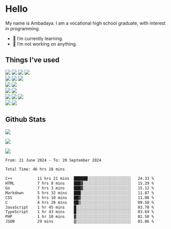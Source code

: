 # Hello

My name is Ambadaya. I am a vocational high school graduate, with interest in programming.

- 🌱 I’m currently learning.
- 🔭 I’m not working on anything.

## Things I've used
<p>
  <img src="https://img.shields.io/badge/HTML5-E34F26?style=for-the-badge&logo=html5&logoColor=white" />
  <img src="https://img.shields.io/badge/CSS-1572B6?style=for-the-badge&logo=css3&logoColor=white" />
  <img src="https://img.shields.io/badge/JavaScript-323330?style=for-the-badge&logo=javascript&logoColor=F7DF1E" />
  <img src="https://img.shields.io/badge/C%23-5C2D91?style=for-the-badge&logo=csharp&logoColor=white" />
  <br />
  <img src="https://img.shields.io/badge/Express%20js-000000?style=for-the-badge&logo=express&logoColor=white" />
  <img src="https://img.shields.io/badge/Jest-C21325?style=for-the-badge&logo=jest&logoColor=white" />
  <img src="https://img.shields.io/badge/React-61DAFB?logo=react&logoColor=000&style=for-the-badge">
  <br />
  <img src="https://img.shields.io/badge/Sass-CC6699?style=for-the-badge&logo=sass&logoColor=white" />
  <img src="https://img.shields.io/badge/Tailwind%20CSS-06B6D4?logo=tailwindcss&logoColor=fff&style=for-the-badge" />
  <br />
  <img src="https://img.shields.io/badge/SQL%20Server-CC2927?style=for-the-badge&logo=microsoft%20sql%20server&logoColor=white" />
  <img src="https://img.shields.io/badge/Apache-D22128?style=for-the-badge&logo=Apache&logoColor=white" />
  <br />
  <img src="https://img.shields.io/badge/Node%20js-339933?style=for-the-badge&logo=nodedotjs&logoColor=white" />
  <img src="https://img.shields.io/badge/pnpm-yellow?style=for-the-badge&logo=pnpm&logoColor=white" />
  <img src="https://img.shields.io/badge/GIT-E44C30?style=for-the-badge&logo=git&logoColor=white" />
  <br />
  <img src="https://img.shields.io/badge/VSCode-0078D4?style=for-the-badge&logo=visual%20studio%20code&logoColor=white" />
  <img src="https://img.shields.io/badge/Visual_Studio-5C2D91?style=for-the-badge&logo=visual%20studio&logoColor=white" />
</p>

## Github Stats
![](https://komarev.com/ghpvc/?username=vorkey&color=41B883&style=for-the-badge)

![](https://github-readme-stats.vercel.app/api?username=vorkey&show_icons=true&theme=vue-dark&include_all_commits=true&count_private=true)

![](https://github-readme-stats.vercel.app/api/top-langs/?username=vorkey&theme=vue-dark&count_private=true&langs_count=6&size_weight=0.75&count_weight=0.25&layout=compact)

<!-- 
- 👯 I’m looking to collaborate on ... 
- 🤔 I’m looking for help with ...
- 💬 Ask me about ...
- 📫 How to reach me: ...
- 😄 Pronouns: ...
- ⚡ Fun fact: ... -->

<!--START_SECTION:waka-->

```txt
From: 21 June 2024 - To: 20 September 2024

Total Time: 46 hrs 28 mins

C++           11 hrs 21 mins  ██████░░░░░░░░░░░░░░░░░░░   24.33 %
HTML          7 hrs 8 mins    ███▓░░░░░░░░░░░░░░░░░░░░░   15.29 %
Go            7 hrs 3 mins    ███▓░░░░░░░░░░░░░░░░░░░░░   15.12 %
Markdown      5 hrs 32 mins   ███░░░░░░░░░░░░░░░░░░░░░░   11.87 %
CSS           5 hrs 10 mins   ██▓░░░░░░░░░░░░░░░░░░░░░░   11.08 %
C             4 hrs 28 mins   ██▒░░░░░░░░░░░░░░░░░░░░░░   09.58 %
JavaScript    1 hr 45 mins    █░░░░░░░░░░░░░░░░░░░░░░░░   03.78 %
TypeScript    1 hr 43 mins    █░░░░░░░░░░░░░░░░░░░░░░░░   03.69 %
PHP           1 hr 10 mins    ▓░░░░░░░░░░░░░░░░░░░░░░░░   02.50 %
JSON          29 mins         ▒░░░░░░░░░░░░░░░░░░░░░░░░   01.06 %
```

<!--END_SECTION:waka-->
